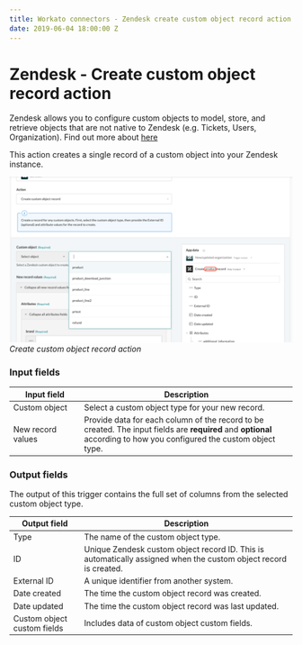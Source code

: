 ```yaml
---
title: Workato connectors - Zendesk create custom object record action
date: 2019-06-04 18:00:00 Z
---
```


# Zendesk - Create custom object record action

Zendesk allows you to configure custom objects to model, store, and retrieve objects that are not native to Zendesk (e.g. Tickets, Users, Organization).  Find out more about [here](/connectors/zendesk/sunshine-platform.md)

This action creates a single record of a custom object into your Zendesk instance.

![Create custom object record action](/assets/images/connectors/zendesk/create-custom-object-record-action.png)
*Create custom object record action*

### Input fields

<table class="unchanged rich-diff-level-one">
  <thead>
    <tr>
        <th width='25%'>Input field</th>
        <th>Description</th>
    </tr>
  </thead>
  <tbody>
    <tr>
      <td>Custom object</td>
      <td>
        Select a custom object type for your new record.
      </td>
    </tr>
    <tr>
      <td>New record values</td>
      <td>
        Provide data for each column of the record to be created. The input fields are <b>required</b> and <b>optional</b> according to how you configured the custom object type.
      </td>
    </tr>
  </tbody>
</table>

### Output fields

The output of this trigger contains the full set of columns from the selected custom object type. 

<table class="unchanged rich-diff-level-one">
  <thead>
    <tr>
        <th width='25%'>Output field</th>
        <th>Description</th>
    </tr>
  </thead>
  <tbody>
    <tr>
      <td>Type</td>
      <td>
        The name of the custom object type.
      </td>
    </tr>  
    <tr>
      <td>ID</td>
      <td>
        Unique Zendesk custom object record ID. This is automatically assigned when the custom object record is created.
    </tr>  
    <tr>
      <td>External ID</td>
      <td>
        A unique identifier from another system. 
      </td>
    </tr>
    <tr>
      <td>Date created</td>
      <td>
        The time the custom object record was created.
      </td>
    </tr>
    <tr>
      <td>Date updated</td>
      <td>
        The time the custom object record was last updated.
      </td>
    </tr>
    <tr>
      <td>Custom object custom fields</td>
      <td>
        Includes data of custom object custom fields.
      </td>
    </tr>
  </tbody>
</table>
